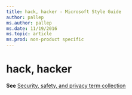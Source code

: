 ```yaml
---
title: hack, hacker - Microsoft Style Guide
author: pallep
ms.author: pallep
ms.date: 11/19/2016
ms.topic: article
ms.prod: non-product specific
---
```


# hack, hacker

**See** [Security, safety, and privacy term collection](/style-guide/a-z-word-list-term-collections/term-collections/security-safety-privacy-terms)[](https://worldready.cloudapp.net/Styleguide/Read?id=1413&topicid=3837)
